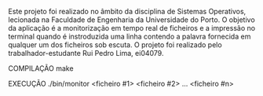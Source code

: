 Este projeto foi realizado no âmbito da disciplina de Sistemas Operativos,
lecionada na Faculdade de Engenharia da Universidade do Porto.
O objetivo da aplicação é a monitorização em tempo real de ficheiros e a
impressão no terminal quando é instroduzida uma linha contendo a palavra
fornecida em qualquer um dos ficheiros sob escuta.
O projeto foi realizado pelo trabalhador-estudante Rui Pedro Lima, ei04079.

COMPILAÇÃO
    make

EXECUÇÃO
    ./bin/monitor <T em segundos> <palavra a procurar> <ficheiro #1> <ficheiro #2> ... <ficheiro #n>
